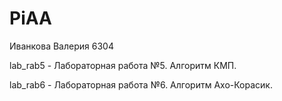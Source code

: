 # PiAA
Иванкова Валерия 6304

lab_rab5 - Лабораторная работа №5. Алгоритм КМП.

lab_rab6 - Лабораторная работа №6. Алгоритм Ахо-Корасик.

